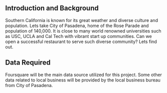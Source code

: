 ## Introduction and Background

Southern California is known for its great weather and diverse culture and population. Lets take City of Pasadena, home of the Rose Parade and  population of 140,000. It is close to many world renowned universities such as USC, UCLA and Cal Tech with vibrant start up communities. Can we open a successful restaurant to serve such diverse community? Lets find out.   

## Data Required

Foursquare will be the main data source utilized for this project. Some other data related to local business will be provided by the local business bureau from City of Pasadena. 